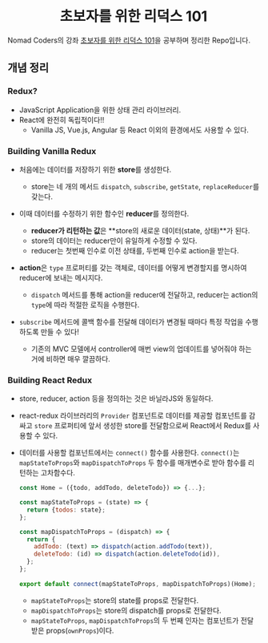 <h1 align="center">초보자를 위한 리덕스 101</h1>

Nomad Coders의 강좌 [초보자를 위한 리덕스 101](https://nomadcoders.co/redux-for-beginners)을 공부하며 정리한 Repo입니다.

## 개념 정리

### Redux?

- JavaScript Application을 위한 상태 관리 라이브러리.
- React에 완전히 독립적이다!!
  - Vanilla JS, Vue.js, Angular 등 React 이외의 환경에서도 사용할 수 있다.

### Building Vanilla Redux

- 처음에는 데이터를 저장하기 위한 **store**를 생성한다.
  - store는 네 개의 메서드 `dispatch`, `subscribe`, `getState`, `replaceReducer`를 갖는다.
- 이때 데이터를 수정하기 위한 함수인 **reducer**를 정의한다.
  - **reducer가 리턴하는 값**은 **store의 새로운 데이터(state, 상태)**가 된다.
  - store의 데이터는 reducer만이 유일하게 수정할 수 있다.
  - reducer는 첫번째 인수로 이전 상태를, 두번째 인수로 action을 받는다.
- **action**은 `type` 프로퍼티를 갖는 객체로, 데이터를 어떻게 변경할지를 명시하여 reducer에 보내는 메시지다.
  - `dispatch` 메서드를 통해 action을 reducer에 전달하고, reducer는 action의 `type`에 따라 적절한 로직을 수행한다.

- `subscribe` 메서드에 콜백 함수를 전달해 데이터가 변경될 때마다 특정 작업을 수행하도록 만들 수 있다!
  - 기존의 MVC 모델에서 controller에 매번 view의 업데이트를 넣어줘야 하는 거에 비하면 매우 깔끔하다.

### Building React Redux

- store, reducer, action 등을 정의하는 것은 바닐라JS와 동일하다.

- react-redux 라이브러리의 `Provider` 컴포넌트로 데이터를 제공할 컴포넌트를 감싸고 `store` 프로퍼티에 앞서 생성한 store를 전달함으로써 React에서 Redux를 사용할 수 있다.

- 데이터를 사용할 컴포넌트에서는 `connect()` 함수를 사용한다. `connect()`는 `mapStateToProps`와 `mapDispatchToProps` 두 함수를 매개변수로 받아 함수를 리턴하는 고차함수다.

  ```jsx
  const Home = ({todo, addTodo, deleteTodo}) => {...};
  
  const mapStateToProps = (state) => {
    return {todos: state};
  };
  
  const mapDispatchToProps = (dispatch) => {
    return {
      addTodo: (text) => dispatch(action.addTodo(text)),
      deleteTodo: (id) => dispatch(action.deleteTodo(id)),
    };
  };
                      
  export default connect(mapStateToProps, mapDispatchToProps)(Home);
  ```

  - `mapStateToProps`는 store의 state를 props로 전달한다.
  - `mapDispatchToProps`는 store의 dispatch를 props로 전달한다.
  - `mapStateToProps`, `mapDispatchToProps`의 두 번째 인자는 컴포넌트가 전달받은 props(`ownProps`)이다.



